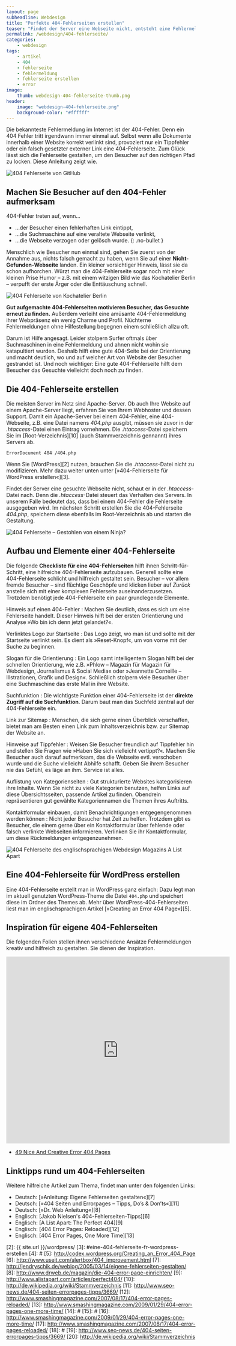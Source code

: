 ```yaml
---
layout: page
subheadline: Webdesign
title: "Perfekte 404-Fehlerseiten erstellen"
teaser: "Findet der Server eine Webseite nicht, entsteht eine Fehlermeldung. Mit dieser Anleitung erstellen Sie 404-Fehlerseiten, um Besucher nicht zu verlieren."
permalink: /webdesign/404-fehlerseite/
categories:
    - webdesign
tags:
    - artikel
    - 404
    - fehlerseite
    - fehlermeldung
    - fehlerseite erstellen
    - error
image:
    thumb: webdesign-404-fehlerseite-thumb.png
header:
    image: "webdesign-404-fehlerseite.png"
    background-color: "#ffffff"
---
```

Die bekannteste Fehlermeldung im Internet ist der 404-Fehler. Denn ein 404 Fehler tritt irgendwann immer einmal auf. Selbst wenn alle Dokumente innerhalb einer Website korrekt verlinkt sind, provoziert nur ein Tippfehler oder ein falsch gesetzter externer Link eine 404-Fehlerseite. Zum Glück lässt sich die Fehlerseite gestalten, um den Besucher auf den richtigen Pfad zu locken. Diese Anleitung zeigt wie.


<img src="{{ site.urlimg }}webdesign-404-fehlerseite-github.png" alt="404 Fehlerseite von GitHub">


## Machen Sie Besucher auf den 404-Fehler aufmerksam

404-Fehler treten auf, wenn...

* ...der Besucher einen fehlerhaften Link eintippt,
* ...die Suchmaschine auf eine veraltete Webseite verlinkt,
* ...die Webseite verzogen oder gelösch wurde.
{: .no-bullet }

Menschlich wie Besucher nun einmal sind, gehen Sie zuerst von der Annahme aus, nichts falsch gemacht zu haben, wenn Sie auf einer **Nicht-Gefunden-Webseite** landen. Ein kleiner vorsichtiger Hinweis, lässt sie da schon aufhorchen. Würzt man die 404-Fehlerseite sogar noch mit einer kleinen Prise Humor – z.B. mit einem witzigen Bild wie das Kochatelier Berlin – verpufft der erste Ärger oder die Enttäuschung schnell.

<img src="{{ site.urlimg }}webdesign-404-fehlerseite-kochatelier-berlin.jpg" alt="404 Fehlerseite von Kochatelier Berlin">

**Gut aufgemachte 404-Fehlerseiten motivieren Besucher, das Gesuchte erneut zu finden.** Außerdem verleiht eine amüsante 404-Fehlermeldung ihrer Webpräsenz ein wenig Charme und Profil. Nüchterne Fehlermeldungen ohne Hilfestellung begegnen einem schließlich allzu oft.

Darum ist Hilfe angesagt. Leider stolpern Surfer oftmals über Suchmaschinen in eine Fehlermeldung und ahnen nicht wohin sie katapultiert wurden. Deshalb hilft eine gute 404-Seite bei der Orientierung und macht deutlich, wo und auf welcher Art von Website der Besucher gestrandet ist. Und noch wichtiger: Eine gute 404-Fehlerseite hilft dem Besucher das Gesuchte vielleicht doch noch zu finden.



## Die 404-Fehlerseite erstellen

Die meisten Server im Netz sind Apache-Server. Ob auch Ihre Website auf einem Apache-Server liegt, erfahren Sie von Ihrem Webhoster und dessen Support. Damit ein Apache-Server bei einem 404-Fehler, eine 404-Webseite, z.B. eine Datei namens *404.php* ausgibt, müssen sie zuvor in der *.htaccess*-Datei einen Eintrag vornehmen. Die *.htaccess*-Datei speichern Sie im [Root-Verzeichnis][10] (auch Stammverzeichnis gennannt) ihres Servers ab.

`ErrorDocument 404 /404.php`

Wenn Sie [WordPress][2] nutzen, brauchen Sie die *.htaccess*-Datei nicht zu modifizieren. Mehr dazu weiter unten unter [»404-Fehlerseite für WordPress erstellen«][3].

Findet der Server eine gesuchte Webseite nicht, schaut er in der *.htaccess*-Datei nach. Denn die *.htaccess*-Datei steuert das Verhalten des Servers. In unserem Falle bedeutet das, dass bei einem 404-Fehler die Fehlerseite ausgegeben wird. Im nächsten Schritt erstellen Sie die 404-Fehlerseite *404.php*, speichern diese ebenfalls im Root-Verzeichnis ab und starten die Gestaltung.



<img src="{{ site.urlimg }}webdesign-404-fehlerseite-ninja.jpg" alt="404 Fehlerseite – Gestohlen von einem Ninja?">

## Aufbau und Elemente einer 404-Fehlerseite

Die folgende **Checkliste für eine 404-Fehlerseiten** hilft ihnen Schritt-für-Schritt, eine hilfreiche 404-Fehlerseite aufzubauen. Generell sollte eine 404-Fehlerseite schlicht und hilfreich gestaltet sein. Besucher – vor allem fremde Besucher – sind flüchtige Geschöpfe und klicken lieber auf *Zurück* anstelle sich mit einer komplexen Fehlerseite auseinanderzusetzen. Trotzdem benötigt jede 404-Fehlerseite ein paar grundlegende Elemente.

Hinweis auf einen 404-Fehler
:    Machen Sie deutlich, dass es sich um eine Fehlerseite handelt. Dieser Hinweis hilft bei der ersten Orientierung und Analyse »Wo bin ich denn jetzt gelandet?«.

Verlinktes Logo zur Startseite
:    Das Logo zeigt, wo man ist und sollte mit der Startseite verlinkt sein. Es dient als »Reset-Knopf«, um von vorne mit der Suche zu beginnen.

Slogan für die Orientierung
:    Ein Logo samt intelligentem Slogan hilft bei der schnellen Orientierung, wie z.B. »Phlow – Magazin für Magazin für Webdesign, Journalismus &amp; Social Media« oder »Jeannette Corneille – Illstrationen, Grafik und Design«. Schließlich stolpern viele Besucher über eine Suchmaschine das erste Mal in ihre Website.

Suchfunktion
:    Die wichtigste Funktion einer 404-Fehlerseite ist der **direkte Zugriff auf die Suchfunktion**. Darum baut man das Suchfeld zentral auf der 404-Fehlerseite ein.

Link zur Sitemap
:    Menschen, die sich gerne einen Überblick verschaffen, bietet man am Besten einen Link zum Inhaltsverzeichnis bzw. zur Sitemap der Website an.

Hinweise auf Tippfehler
:    Weisen Sie Besucher freundlich auf Tippfehler hin und stellen Sie Fragen wie »Haben Sie sich vielleicht vertippt?«. Machen Sie Besucher auch darauf aufmerksam, das die Webseite evtl. verschoben wurde und die Suche vielleicht Abhilfe schafft. Geben Sie ihrem Besucher nie das Gefühl, es läge an ihm. Service ist alles.

Auflistung von Kategorienseiten
:    Gut strukturierte Websites kategorisieren ihre Inhalte. Wenn Sie nicht zu viele Kategorien benutzen, helfen Links auf diese Übersichtsseiten, passende Artikel zu finden. Obendrein repräsentieren gut gewählte Kategoriennamen die Themen ihres Auftritts.

Kontaktformular einbauen, damit Benachrichtigungen entgegengenommen werden können
:    Nicht jeder Besucher hat Zeit zu helfen. Trotzdem gibt es Besucher, die einem gerne über ein Kontaktformular über fehlende oder falsch verlinkte Webseiten informieren. Verlinken Sie ihr Kontaktformular, um diese Rückmeldungen entgegenzunehmen.


<img src="{{ site.urlimg }}webdesign-404-fehlerseite-a_list_apart.png" alt="404 Fehlerseite des englischsprachigen Webdesign Magazins A List Apart">


## Eine 404-Fehlerseite für WordPress erstellen

Eine 404-Fehlerseite erstellt man in WordPress ganz einfach: Dazu legt man im aktuell genutzten WordPress-Theme die Datei <code>404.php</code> und speichert diese im Ordner des Themes ab. Mehr über WordPress-404-Fehlerseiten liest man im englischsprachigen Artikel [»Creating an Error 404 Page«][5].



## Inspiration für eigene 404-Fehlerseiten

Die folgenden Folien stellen ihnen verschiedene Ansätze Fehlermeldungen kreativ und hilfreich zu gestalten. Sie dienen der Inspiration.

<div class="flex-video"><iframe src="http://www.slideshare.net/slideshow/embed_code/11572894" width="595" height="497" frameborder="0" marginwidth="0" marginheight="0" scrolling="no"></iframe></div>

- [49 Nice And Creative Error 404 Pages](http://www.hongkiat.com/blog/49-nice-and-creative-error-404-pages/)




## Linktipps rund um 404-Fehlerseiten

Weitere hilfreiche Artikel zum Thema, findet man unter den folgenden Links:

* Deutsch: [»Anleitung: Eigene Fehlerseiten gestalten«][7] 
* Deutsch: [»404 Seiten und Errorpages – Tipps, Do’s & Don’ts«][11]
* Deutsch: [»Dr. Web Anleitung«][8]
* Englisch: [Jakob Nielsen's 404-Fehlerseiten-Tipps][6]
* Englisch: [A List Apart: The Perfect 404][9]
* Englisch: [404 Error Pages: Reloaded][12]
* Englisch: [404 Error Pages, One More Time][13]





 [1]: http://www.kochatelier-berlin.de/404-fehler/
 [2]: {{ site.url }}/wordpress/
 [3]: #eine-404-fehlerseite-fr-wordpress-erstellen
 [4]: #
 [5]: http://codex.wordpress.org/Creating_an_Error_404_Page
 [6]: http://www.useit.com/alertbox/404_improvement.html 
 [7]: http://jendryschik.de/weblog/2005/03/14/eigene-fehlerseiten-gestalten/
 [8]: http://www.drweb.de/magazin/die-404-error-page-einrichten/
 [9]: http://www.alistapart.com/articles/perfect404/
 [10]: http://de.wikipedia.org/wiki/Stammverzeichnis
 [11]: http://www.seo-news.de/404-seiten-errorpages-tipps/3669/
 [12]: http://www.smashingmagazine.com/2007/08/17/404-error-pages-reloaded/
 [13]: http://www.smashingmagazine.com/2009/01/29/404-error-pages-one-more-time/
 [14]: #
 [15]: #
 [16]: http://www.smashingmagazine.com/2009/01/29/404-error-pages-one-more-time/
 [17]: http://www.smashingmagazine.com/2007/08/17/404-error-pages-reloaded/
 [18]: #
 [19]: http://www.seo-news.de/404-seiten-errorpages-tipps/3669/
 [20]: http://de.wikipedia.org/wiki/Stammverzeichnis